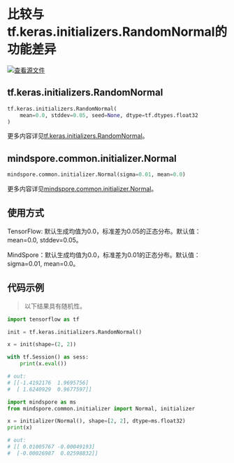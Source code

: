 # 比较与tf.keras.initializers.RandomNormal的功能差异

[![查看源文件](https://mindspore-website.obs.cn-north-4.myhuaweicloud.com/website-images/r1.8/resource/_static/logo_source.png)](https://gitee.com/mindspore/docs/blob/r1.8/docs/mindspore/source_zh_cn/note/api_mapping/tensorflow_diff/initNormal.md )

## tf.keras.initializers.RandomNormal

```python
tf.keras.initializers.RandomNormal(
    mean=0.0, stddev=0.05, seed=None, dtype=tf.dtypes.float32
)
```

更多内容详见[tf.keras.initializers.RandomNormal](https://www.tensorflow.org/versions/r1.15/api_docs/python/tf/keras/initializers/RandomNormal)。

## mindspore.common.initializer.Normal

```python
mindspore.common.initializer.Normal(sigma=0.01, mean=0.0)
```

更多内容详见[mindspore.common.initializer.Normal](https://mindspore.cn/docs/zh-CN/r1.8/api_python/mindspore.common.initializer.html#mindspore.common.initializer.Normal)。

## 使用方式

TensorFlow: 默认生成均值为0.0，标准差为0.05的正态分布。默认值：mean=0.0, stddev=0.05。

MindSpore：默认生成均值为0.0，标准差为0.01的正态分布。默认值：sigma=0.01, mean=0.0。

## 代码示例

> 以下结果具有随机性。

```python
import tensorflow as tf

init = tf.keras.initializers.RandomNormal()

x = init(shape=(2, 2))

with tf.Session() as sess:
    print(x.eval())

# out:
# [[-1.4192176  1.9695756]
#  [ 1.6240929  0.9677597]]
```

```python
import mindspore as ms
from mindspore.common.initializer import Normal, initializer

x = initializer(Normal(), shape=[2, 2], dtype=ms.float32)
print(x)

# out:
# [[ 0.01005767 -0.00049193]
#  [-0.00026987  0.02598832]]
```
